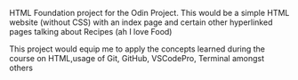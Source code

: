 HTML Foundation project for the Odin Project. This would be a simple HTML 
website (without CSS) with an index page and certain other hyperlinked 
pages talking about Recipes (ah I love Food)

This project would equip me to apply the concepts learned during the 
course on HTML,usage of  Git,  GitHub,  VSCodePro, Terminal amongst others 
